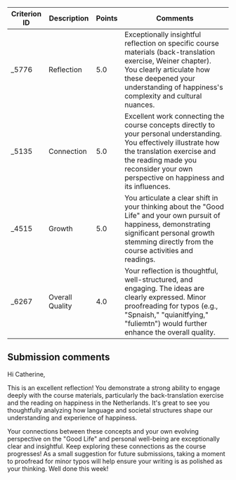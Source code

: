 | Criterion ID | Description | Points | Comments |
|---|---|---|---|
| _5776 | Reflection | 5.0 | Exceptionally insightful reflection on specific course materials (back-translation exercise, Weiner chapter). You clearly articulate how these deepened your understanding of happiness's complexity and cultural nuances. |
| _5135 | Connection | 5.0 | Excellent work connecting the course concepts directly to your personal understanding. You effectively illustrate how the translation exercise and the reading made you reconsider your own perspective on happiness and its influences. |
| _4515 | Growth | 5.0 | You articulate a clear shift in your thinking about the "Good Life" and your own pursuit of happiness, demonstrating significant personal growth stemming directly from the course activities and readings. |
| _6267 | Overall Quality | 4.0 | Your reflection is thoughtful, well-structured, and engaging. The ideas are clearly expressed. Minor proofreading for typos (e.g., "Spnaish," "quianitfying," "fuliemtn") would further enhance the overall quality. |

## Submission comments

Hi Catherine,

This is an excellent reflection! You demonstrate a strong ability to engage deeply with the course materials, particularly the back-translation exercise and the reading on happiness in the Netherlands. It's great to see you thoughtfully analyzing how language and societal structures shape our understanding and experience of happiness.

Your connections between these concepts and your own evolving perspective on the "Good Life" and personal well-being are exceptionally clear and insightful. Keep exploring these connections as the course progresses! As a small suggestion for future submissions, taking a moment to proofread for minor typos will help ensure your writing is as polished as your thinking. Well done this week!
